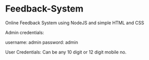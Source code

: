# Feedback-System

Online Feedback System using NodeJS and simple HTML and CSS

Admin credentials:

username: admin
password: admin

User Credentials:
Can be any 10 digit or 12 digit mobile no.

